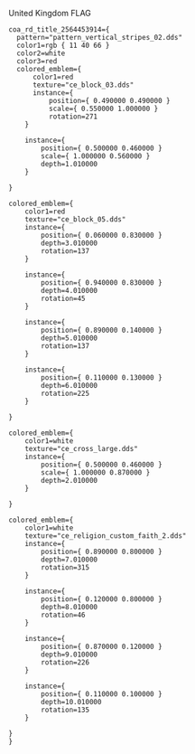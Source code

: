 United Kingdom FLAG
    
    coa_rd_title_2564453914={
	  pattern="pattern_vertical_stripes_02.dds"
	  color1=rgb { 11 40 66 }
	  color2=white
	  color3=red
	  colored_emblem={
		  color1=red
		  texture="ce_block_03.dds"
		  instance={
			  position={ 0.490000 0.490000 }
			  scale={ 0.550000 1.000000 }
			  rotation=271
		}

		instance={
			position={ 0.500000 0.460000 }
			scale={ 1.000000 0.560000 }
			depth=1.010000
		}

	}

	colored_emblem={
		color1=red
		texture="ce_block_05.dds"
		instance={
			position={ 0.060000 0.830000 }
			depth=3.010000
			rotation=137
		}

		instance={
			position={ 0.940000 0.830000 }
			depth=4.010000
			rotation=45
		}

		instance={
			position={ 0.890000 0.140000 }
			depth=5.010000
			rotation=137
		}

		instance={
			position={ 0.110000 0.130000 }
			depth=6.010000
			rotation=225
		}

	}

	colored_emblem={
		color1=white
		texture="ce_cross_large.dds"
		instance={
			position={ 0.500000 0.460000 }
			scale={ 1.000000 0.870000 }
			depth=2.010000
		}

	}

	colored_emblem={
		color1=white
		texture="ce_religion_custom_faith_2.dds"
		instance={
			position={ 0.890000 0.800000 }
			depth=7.010000
			rotation=315
		}

		instance={
			position={ 0.120000 0.800000 }
			depth=8.010000
			rotation=46
		}

		instance={
			position={ 0.870000 0.120000 }
			depth=9.010000
			rotation=226
		}

		instance={
			position={ 0.110000 0.100000 }
			depth=10.010000
			rotation=135
		}

	}
	}
